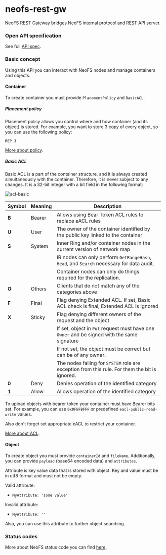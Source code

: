 
# neofs-rest-gw

NeoFS REST Gateway bridges NeoFS internal protocol and REST API server.

### Open API specification

See full [API spec](/v1/docs).

### Basic concept

Using this API you can interact with NeoFS nodes and manage containers and objects.

#### Container

To create container you must provide `PlacementPolicy` and `BasicACL`.

##### Placement policy

Placement policy allows you control where and how container (and its object) is stored.
For example, you want to store 3 copy of every object, so you can use the following policy:

```
REP 3
```

[More about policy](https://github.com/nspcc-dev/neofs-spec/blob/7ae698ebbe68c689cab2aba518312e7d3eea403c/01-arch/02-policy.md).

##### Basic ACL

Basic ACL is a part of the container structure, and it is always created simultaneously with the container.
Therefore, it is never subject to any changes. It is a 32-bit integer with a bit field in the following format:

<img src="docs/acl-basic.svg" alt="acl-basic">

| Symbol | Meaning | Description                                                                                    |
|--------|:--------|------------------------------------------------------------------------------------------------|
| **B**  | Bearer  | Allows using Bear Token ACL rules to replace eACL rules                                        |
| **U**  | User    | The owner of the container identified by the public key linked to the container                |
| **S**  | System  | Inner Ring and/or container nodes in the current version of network map                        |
|        |         | IR nodes can only perform `GetRangeHash`, `Head`, and `Search` necessary for data audit.       |
|        |         | Container nodes can only do things required for the replication.                               |
| **O**  | Others  | Clients that do not match any of the categories above                                          |
| **F**  | Final   | Flag denying Extended ACL. If set, Basic ACL check is final, Extended ACL is ignored           |
| **X**  | Sticky  | Flag denying different owners of the request and the object                                    |
|        |         | If set, object in `Put` request must have one `Owner` and be signed with the same signature    |
|        |         | If not set, the object must be correct but can be of any owner.                                |
|        |         | The nodes falling for `SYSTEM` role are exception from this rule. For them the bit is ignored. |
| **0**  | Deny    | Denies operation of the identified category                                                    |
| **1**  | Allow   | Allows operation of the identified category                                                    |

To upload objects with bearer token your container must have Bearer bits set. 
For example, you can use `0x0FBFBFFF` or predefined `eacl-public-read-write` values. 

Also don't forget set appropriate eACL to restrict your container.

[More about ACL](https://github.com/nspcc-dev/neofs-spec/blob/4f8d945dfbd2a313ebd406746cf38b9de9da6038/01-arch/07-acl.md).

#### Object
To create object you must provide `containerId` and `fileName`.
Additionally, you can provide `payload` (base64 encoded data) and `attributes`.

Attribute is key value data that is stored with object. Key and value must be in utf8 format and must not be empty.

Valid attribute:
* `MyAttribute: 'some value'`

Invalid attribute:
* `MyAttribute: ''`

Also, you can use this attribute to further object searching.

### Status codes

More about NeoFS status code you can
find [here](https://github.com/nspcc-dev/neofs-spec/blob/master/20-api-v2/status.md).


